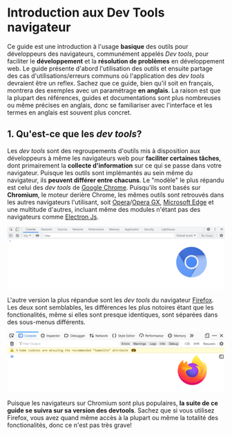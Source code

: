 # Introduction aux Dev Tools navigateur


Ce guide est une introduction à l'usage **basique** des outils pour développeurs des navigateurs, communément appelés *Dev tools*, pour faciliter le **développement** et la **résolution de problèmes** en développement web. Le guide présente d'abord l'utilisation des outils et ensuite partage des cas d'utilisations/erreurs communs où l'application des *dev tools* devraient être un reflex. Sachez que ce guide, bien qu'il soit en français, montrera des exemples avec un paramétrage **en anglais**. La raison est que la plupart des références, guides et documentations sont plus nombreuses ou même précises en anglais, donc se familiariser avec l'interface et les termes en anglais est souvent plus concret.

## 1. Qu'est-ce que les *dev tools*?

Les *dev tools* sont des regroupements d'outils mis à disposition aux développeurs à même les navigateurs web pour **faciliter certaines tâches**, dont primairement la **collecte d'information** sur ce qui se passe dans votre navigateur. Puisque les outils sont implémantés au sein même du navigateur, ils **peuvent différer entre chacuns**. Le "modèle" le plus répandu est celui des *dev tools* de [Google Chrome](https://developer.chrome.com/docs/devtools/). Puisqu'ils sont basés sur **Chromium**, le moteur derière Chrome, les mêmes outils sont retrouvés dans les autres navigateurs l'utilisant, soit [Opera](https://www.opera.com/)/[Opera GX](https://www.opera.com/gx), [Microsoft Edge](https://www.microsoft.com/en-us/edge) et une multitude d'autres, incluant même des modules n'étant pas des navigateurs comme [Electron Js](https://www.electronjs.org/). 

![Exemple Chromium](./src/ExempleChromium.png)

L'autre version la plus répandue sont les *dev tools* du navigateur [Firefox](https://developer.mozilla.org/en-US/docs/Tools). Les deux sont semblables, les différences les plus notoires étant que les fonctionalités, même si elles sont presque identiques, sont séparées dans des sous-menus différents.

![Exemple FireFox](./src/ExempleFireFox.png)

Puisque les navigateurs sur Chromium sont plus populaires, **la suite de ce guide se suivra sur sa version des devtools**. Sachez que si vous utilisez Firefox, vous avez quand même accès à la plupart ou même la totalité des fonctionalités, donc ce n'est pas très grave!

